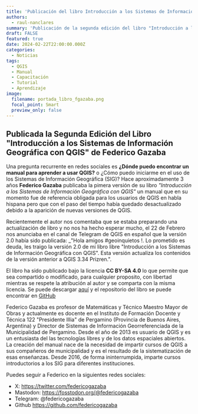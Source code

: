 ```yaml
---
title: 'Publicación del libro Introducción a los Sistemas de Información Geográfica con QGIS'
authors:
  - raul-nanclares
summary: 'Publicación de la segunda edición del libro "Introducción a los Sistemas de Información Geográfica con QGIS" de Federico Gazaba, un manual de autoaprendizaje para aprende SIG usando QGIS '
draft: FALSE
featured: true
date: 2024-02-22T22:00:00.000Z
categories:
  - Noticias
tags:
  - QGIS
  - Manual
  - Capacitación
  - Tutorial
  - Aprendizaje
image:
  filename: portada_libro_fgazaba.png
  focal_point: Smart
  preview_only: false
---
```


## Publicada la Segunda Edición del Libro "Introducción a los Sistemas de Información Geográfica con QGIS" de Federico Gazaba

Una pregunta recurrente en redes sociales es __¿Dónde puedo encontrar un manual para aprender a usar QGIS?__ o ¿Cómo puedo iniciarme en el uso de los Sistemas de Información Geográfica (SIG)? Hace aproximadamente 3 años __Federico Gazaba__  publicaba la pimera versión de su libro _"Introducción a los Sistemas de Información Geográfica con QGIS"_ un manual que en su momento fue de referencia obligada para los usuarios de QGIS en habla hispana pero que con el paso del tiempo había quedado desactualizado debido a la aparición de nuevas versiones de QGIS.

Recientemente el autor nos comentaba que se estaba preparando una actualización de libro y no nos ha hecho esperar mucho, el 22 de Febrero nos anunciaba en el canal de Telegram de QGIS en español que la versión 2.0 había sido publicada: _"Hola amigos #geoinquietos !. Lo prometido es deuda, les traigo la versión 2.0 de mi libro libre "Introducción a los Sistemas de Información Geográfica con QGIS". Esta versión actualiza los contenidos de la versión anterior a QGIS 3.34 Prizren.".

El libro ha sido publicado bajo la licencia __CC BY-SA 4.0__ lo que permite que sea compartido o modificado, para cualquier proposito, con libertad mientras se respete la atribución al autor y se comparta con la misma licencia. Se puede descargar [aquí](https://drive.google.com/file/d/1n6-s4DOiSnZmPf0_FPAyWWCyavLgB3_m/view?usp=drive_link) y el repositorio del libro se puede encontrar en [GitHub](https://github.com/federicogazaba/introduccion-a-los-sig-con-qgis)

Federico Gazaba es profesor de Matemáticas y Técnico Maestro Mayor de Obras y actualmente es docente en el Instituto de Formación Docente y Técnica 122  "Presidente Illia" de Pergamino (Provincia de Buenos Aires, Argentina) y Director de Sistemas de Información Georreferenciada de la Municipalidad de Pergamino. Desde el año de 2013 es usuario de QGIS y es un entusiasta del las tecnologías libres y de los datos espaciales abiertos. La creación del manual nace de la necesidad de impartir cursos de QGIS a sus compañeros de municipalidad y es el resultado de la sistematización de esas enseñanzas. Desde 2016, de forma ininterrumpida, imparte cursos introductorios a los SIG para diferentes instituciones.

Puedes seguir a Federico en la siguientes redes sociales:

- X: <https://twitter.com/federicogazaba>
- Mastodon: <https://fosstodon.org/@federicogazaba>
- Telegram: @federicogazaba
- Github <https://github.com/federicogazaba>

